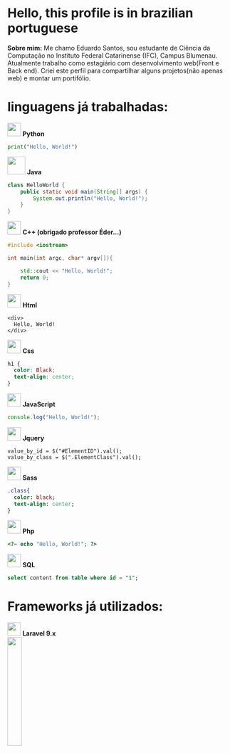 # Hello, this profile is in brazilian portuguese

**Sobre mim:** Me chamo Eduardo Santos, sou estudante de Ciência da Computação no Instituto Federal Catarinense (IFC), Campus Blumenau.
 Atualmente trabalho como estagiário com desenvolvimento web(Front e Back end). Criei este perfil para compartilhar alguns projetos(não apenas web) e montar um portifólio.
 
 # linguagens já trabalhadas:      
<img width="30px" src="https://cdn.jsdelivr.net/gh/devicons/devicon/icons/python/python-original.svg" /> **Python**

~~~python
print("Hello, World!")
~~~

<img width="40px" src="https://cdn.jsdelivr.net/gh/devicons/devicon/icons/java/java-original-wordmark.svg" /> **Java**
~~~java
class HelloWorld {
    public static void main(String[] args) {
        System.out.println("Hello, World!"); 
    }
}
~~~

<img width="30px" src="https://cdn.jsdelivr.net/gh/devicons/devicon/icons/cplusplus/cplusplus-original.svg" /> **C++ (obrigado professor Éder...)**
~~~cpp
#include <iostream>

int main(int argc, char* argv[]){

    std::cout << "Hello, World!";
    return 0;
}
~~~

<img width="30px" src="https://cdn.jsdelivr.net/gh/devicons/devicon/icons/html5/html5-original-wordmark.svg" /> **Html**
~~~html5
<div>
  Hello, World!
</div>
~~~

<img width="30px" src="https://cdn.jsdelivr.net/gh/devicons/devicon/icons/css3/css3-original-wordmark.svg" /> **Css**
~~~css
h1 {
  color: Black;
  text-align: center;
}
~~~

<img width="30px" src="https://cdn.jsdelivr.net/gh/devicons/devicon/icons/javascript/javascript-original.svg" /> **JavaScript**
~~~js
console.log("Hello, World!");
~~~

<img width="30px" src="https://cdn.jsdelivr.net/gh/devicons/devicon/icons/jquery/jquery-original-wordmark.svg" /> **Jquery**
~~~jquery
value_by_id = $("#ElementID").val();
value_by_class = $(".ElementClass").val();
~~~
<img width="30px" src="https://cdn.jsdelivr.net/gh/devicons/devicon/icons/sass/sass-original.svg" /> **Sass**
~~~sass
.class{
  color: black;
  text-align: center;
}
~~~

<img width="30px" src="https://cdn.jsdelivr.net/gh/devicons/devicon/icons/php/php-original.svg" /> **Php**
~~~php
<?= echo "Hello, World!"; ?>
~~~
<img width="30px" src="https://cdn.jsdelivr.net/gh/devicons/devicon/icons/mysql/mysql-original-wordmark.svg" /> **SQL**
~~~sql
select content from table where id = "1";
~~~

# Frameworks já utilizados:
<img width="30px" src="https://cdn.jsdelivr.net/gh/devicons/devicon/icons/laravel/laravel-plain-wordmark.svg" /> **Laravel 9.x**
<br>
<img width="25%" src="https://github.com/SalelaDudu/SalelaDudu/assets/133010820/98efd55f-bcc2-4b45-b725-a7a01e4225fc">
